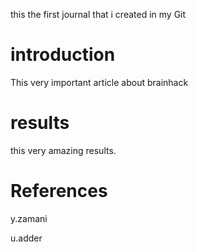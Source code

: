 this the first journal that i created in my Git
# introduction
This very important article about brainhack

# results

this very amazing results.

# References

y.zamani

u.adder
